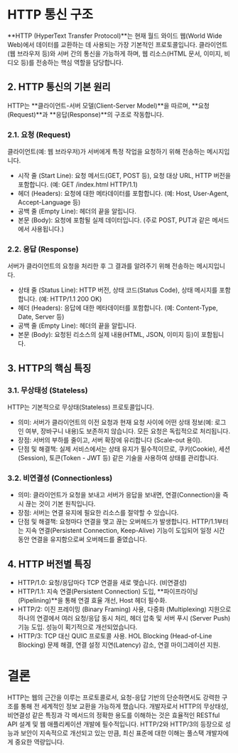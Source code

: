 # HTTP 통신 구조
**HTTP (HyperText Transfer Protocol)**는 현재 월드 와이드 웹(World Wide Web)에서 데이터를 교환하는 데 사용되는 가장 기본적인 프로토콜입니다. 클라이언트(웹 브라우저 등)와 서버 간의 통신을 가능하게 하며, 웹 리소스(HTML 문서, 이미지, 비디오 등)를 전송하는 핵심 역할을 담당합니다. 

## 2. HTTP 통신의 기본 원리
HTTP는 **클라이언트-서버 모델(Client-Server Model)**을 따르며, **요청(Request)**과 **응답(Response)**의 구조로 작동합니다.
### 2.1. 요청 (Request)
클라이언트(예: 웹 브라우저)가 서버에게 특정 작업을 요청하기 위해 전송하는 메시지입니다.
- 시작 줄 (Start Line): 요청 메서드(GET, POST 등), 요청 대상 URL, HTTP 버전을 포함합니다. (예: GET /index.html HTTP/1.1)
- 헤더 (Headers): 요청에 대한 메타데이터를 포함합니다. (예: Host, User-Agent, Accept-Language 등)
- 공백 줄 (Empty Line): 헤더의 끝을 알립니다.
- 본문 (Body): 요청에 포함될 실제 데이터입니다. (주로 POST, PUT과 같은 메서드에서 사용됩니다.)

### 2.2. 응답 (Response)
서버가 클라이언트의 요청을 처리한 후 그 결과를 알려주기 위해 전송하는 메시지입니다.
- 상태 줄 (Status Line): HTTP 버전, 상태 코드(Status Code), 상태 메시지를 포함합니다. (예: HTTP/1.1 200 OK)
- 헤더 (Headers): 응답에 대한 메타데이터를 포함합니다. (예: Content-Type, Date, Server 등)
- 공백 줄 (Empty Line): 헤더의 끝을 알립니다.
- 본문 (Body): 요청된 리소스의 실제 내용(HTML, JSON, 이미지 등)이 포함됩니다.

## 3. HTTP의 핵심 특징
### 3.1. 무상태성 (Stateless)
HTTP는 기본적으로 무상태(Stateless) 프로토콜입니다.
- 의미: 서버가 클라이언트의 이전 요청과 현재 요청 사이에 어떤 상태 정보(예: 로그인 여부, 장바구니 내용)도 보존하지 않습니다. 모든 요청은 독립적으로 처리됩니다.
- 장점: 서버의 부하를 줄이고, 서버 확장에 유리합니다 (Scale-out 용이).
- 단점 및 해결책: 실제 서비스에서는 상태 유지가 필수적이므로, 쿠키(Cookie), 세션(Session), 토큰(Token - JWT 등) 같은 기술을 사용하여 상태를 관리합니다.

### 3.2. 비연결성 (Connectionless)
- 의미: 클라이언트가 요청을 보내고 서버가 응답을 보내면, 연결(Connection)을 즉시 끊는 것이 기본 원칙입니다.
- 장점: 서버는 연결 유지에 필요한 리소스를 절약할 수 있습니다.
- 단점 및 해결책: 요청마다 연결을 맺고 끊는 오버헤드가 발생합니다. HTTP/1.1부터는 지속 연결(Persistent Connection, Keep-Alive) 기능이 도입되어 일정 시간 동안 연결을 유지함으로써 오버헤드를 줄였습니다.

## 4. HTTP 버전별 특징
- HTTP/1.0: 요청/응답마다 TCP 연결을 새로 맺습니다. (비연결성)
- HTTP/1.1: 지속 연결(Persistent Connection) 도입, **파이프라이닝(Pipelining)**을 통해 연결 효율 개선, Host 헤더 필수화.
- HTTP/2: 이진 프레이밍 (Binary Framing) 사용, 다중화 (Multiplexing) 지원으로 하나의 연결에서 여러 요청/응답 동시 처리, 헤더 압축 및 서버 푸시 (Server Push) 기능 도입. 성능이 획기적으로 개선되었습니다.
- HTTP/3: TCP 대신 QUIC 프로토콜 사용. HOL Blocking (Head-of-Line Blocking) 문제 해결, 연결 설정 지연(Latency) 감소, 연결 마이그레이션 지원.

# 결론
HTTP는 웹의 근간을 이루는 프로토콜로서, 요청-응답 기반의 단순하면서도 강력한 구조를 통해 전 세계적인 정보 교환을 가능하게 했습니다. 개발자로서 HTTP의 무상태성, 비연결성 같은 특징과 각 메서드의 정확한 용도를 이해하는 것은 효율적인 RESTful API 설계 및 웹 애플리케이션 개발에 필수적입니다. HTTP/2와 HTTP/3의 등장으로 성능과 보안이 지속적으로 개선되고 있는 만큼, 최신 표준에 대한 이해는 풀스택 개발자에게 중요한 역량입니다.
